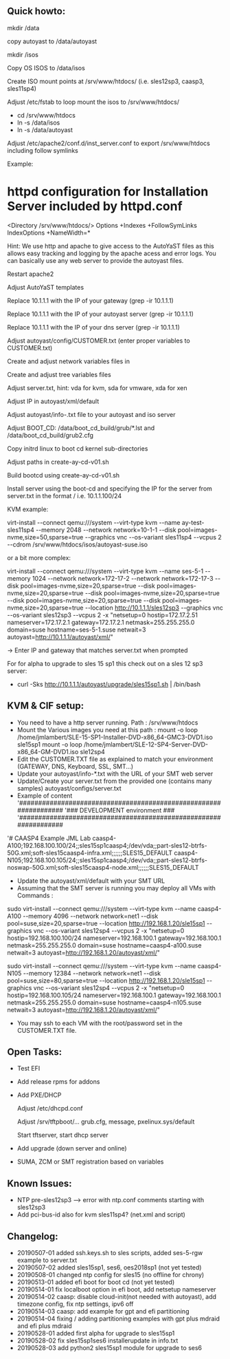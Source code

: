 Quick howto:
----------------------------------------------

mkdir /data

copy autoyast to /data/autoyast

mkdir /isos

Copy OS ISOS to /data/isos

Create ISO mount points at /srv/www/htdocs/<os> (i.e. sles12sp3, caasp3, sles11sp4)

Adjust /etc/fstab to loop mount the isos to /srv/www/htdocs/<os>

- cd /srv/www/htdocs
- ln -s /data/isos
- ln -s /data/autoyast

Adjust /etc/apache2/conf.d/inst_server.conf to export /srv/www/htdocs including follow symlinks

Example:
# httpd configuration for Installation Server included by httpd.conf
<Directory /srv/www/htdocs/>
        Options +Indexes +FollowSymLinks
        IndexOptions +NameWidth=*
</Directory>

Hint: We use http and apache to give access to the AutoYaST files as this allows easy tracking and logging by the apache acess and error logs. You can basically use any web server to provide the autoyast files.

Restart apache2

Adjust AutoYaST templates

Replace 10.1.1.1 with the IP of your gateway (grep -ir 10.1.1.1)

Replace 10.1.1.1 with the IP of your autoyast server (grep -ir 10.1.1.1)

Replace 10.1.1.1 with the IP of your dns server (grep -ir 10.1.1.1)

Adjust autoyast/config/CUSTOMER.txt (enter proper variables to CUSTOMER.txt)

Create and adjust network variables files in 

Create and adjust tree variables files

Adjust server.txt, hint: vda for kvm, sda for vmware, xda for xen

Adjust IP in autoyast/xml/default

Adjust autoyast/info-<os>.txt file to your autoyast and iso server

Adjust BOOT_CD: /data/boot_cd_build/grub/*.lst and /data/boot_cd_build/grub2.cfg

Copy initrd linux to boot cd kernel sub-directories

Adjust paths in create-ay-cd-v01.sh

Build bootcd using create-ay-cd-v01.sh

Install server using the boot-cd and specifying the IP for the server from server.txt in the format <ip>/<mask> i.e. 10.1.1.100/24

KVM example:

virt-install --connect qemu:///system --virt-type kvm  --name ay-test-sles11sp4 --memory 2048 --network network=10-1-1 --disk pool=images-nvme,size=50,sparse=true --graphics vnc --os-variant sles11sp4 --vcpus 2 --cdrom /srv/www/htdocs/isos/autoyast-suse.iso

or a bit more complex:

virt-install --connect qemu:///system --virt-type kvm  --name ses-5-1 --memory 1024 --network network=172-17-2 --network network=172-17-3 --disk pool=images-nvme,size=20,sparse=true --disk pool=images-nvme,size=20,sparse=true --disk pool=images-nvme,size=20,sparse=true --disk pool=images-nvme,size=20,sparse=true --disk pool=images-nvme,size=20,sparse=true --location http://10.1.1.1/sles12sp3 --graphics vnc --os-variant sles12sp3 --vcpus 2 -x "netsetup=0 hostip=172.17.2.51 nameserver=172.17.2.1 gateway=172.17.2.1 netmask=255.255.255.0 domain=suse hostname=ses-5-1.suse netwait=3 autoyast=http://10.1.1.1/autoyast/xml/"

-> Enter IP and gateway that matches server.txt when prompted

For for alpha to upgrade to sles 15 sp1 this check out on a sles 12 sp3 server:

- curl -Sks http://10.1.1.1/autoyast/upgrade/sles15sp1.sh | /bin/bash

KVM & CIF setup:
----------------------------------------------
- You need to have a http server running. Path : /srv/www/htdocs
- Mount the Various images you need at this path :
	mount -o loop /home/jmlambert/SLE-15-SP1-Installer-DVD-x86_64-GMC3-DVD1.iso sle15sp1
	mount -o loop /home/jmlambert/SLE-12-SP4-Server-DVD-x86_64-GM-DVD1.iso sle12sp4
- Edit the CUSTOMER.TXT file as explained to match your environment (GATEWAY, DNS, Keyboard, SSL, SMT...)
- Update your autoyast/info-*.txt with the URL of your SMT web server
- Update/Create your server.txt from the provided one (contains many samples) autoyast/configs/server.txt
- Example of content
'#################################################################
'###     DEVELOPMENT environment                               ###
'#################################################################

'# CAASP4 Example JML Lab
caasp4-A100;192.168.100.100/24;;sles15sp1caasp4;/dev/vda;;part-sles12-btrfs-50G.xml;soft-sles15caasp4-infra.xml;;;;;;SLES15_DEFAULT
caasp4-N105;192.168.100.105/24;;sles15sp1caasp4;/dev/vda;;part-sles12-btrfs-noswap-50G.xml;soft-sles15caasp4-node.xml;;;;;;SLES15_DEFAULT


- Update the autoyast/xml/default with your SMT URL
- Assuming that the SMT server is running you may deploy all VMs with Commands : 

sudo virt-install --connect qemu:///system --virt-type kvm --name caasp4-A100 --memory 4096 --network network=net1  --disk pool=suse,size=20,sparse=true  --location http://192.168.1.20/sle15sp1 --graphics vnc --os-variant sles12sp4  --vcpus 2 -x "netsetup=0 hostip=192.168.100.100/24 nameserver=192.168.100.1 gateway=192.168.100.1 netmask=255.255.255.0 domain=suse hostname=caasp4-a100.suse netwait=3 autoyast=http://192.168.1.20/autoyast/xml/"

sudo virt-install --connect qemu:///system --virt-type kvm --name caasp4-N105 --memory 12384 --network network=net1  --disk pool=suse,size=80,sparse=true  --location http://192.168.1.20/sle15sp1 --graphics vnc --os-variant sles12sp4  --vcpus 2 -x "netsetup=0 hostip=192.168.100.105/24 nameserver=192.168.100.1 gateway=192.168.100.1 netmask=255.255.255.0 domain=suse hostname=caasp4-n105.suse netwait=3 autoyast=http://192.168.1.20/autoyast/xml/"
- You may ssh to each VM with the root/password set in the CUSTOMER.TXT file.

Open Tasks:
----------------------------------------------
- Test EFI
- Add release rpms for addons
- Add PXE/DHCP

	Adjust /etc/dhcpd.conf

	Adjust /srv/tftpboot/... grub.cfg, message, pxelinux.sys/default

	Start tftserver, start dhcp server

- Add upgrade (down server and online)
- SUMA, ZCM or SMT registration based on variables

Known Issues:
----------------------------------------------
- NTP pre-sles12sp3 --> error with ntp.conf comments starting with sles12sp3
- Add pci-bus-id also for kvm sles11sp4? (net.xml and script)

Changelog:
----------------------------------------------
- 20190507-01 added ssh.keys.sh to sles scripts, added ses-5-rgw example to server.txt
- 20190507-02 added sles15sp1, ses6, oes2018sp1 (not yet tested)
- 20190508-01 changed ntp config for sles15 (no offline for chrony)
- 20190513-01 added efi boot for boot cd (not yet tested)
- 20190514-01 fix localboot option in efi boot, add netsetup nameserver
- 20190514-02 caasp: disable cloud-init(not needed with autoyast), add timezone config, fix ntp settings, ipv6 off
- 20190514-03 caasp: add example for gpt and efi partitioning
- 20190514-04 fixing / adding partitioning examples with gpt plus mdraid and efi plus mdraid
- 20190528-01 added first alpha for upgrade to sles15sp1
- 20190528-02 fix sles15sp1ses6 installerupdate in info.txt
- 20190528-03 add python2 sles15sp1 module for upgrade to ses6
